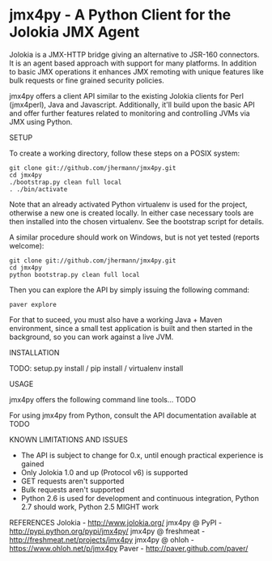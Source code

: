 jmx4py - A Python Client for the Jolokia JMX Agent
==================================================

Jolokia is a JMX-HTTP bridge giving an alternative to JSR-160 connectors. 
It is an agent based approach with support for many platforms. In addition 
to basic JMX operations it enhances JMX remoting with unique features like 
bulk requests or fine grained security policies. 

jmx4py offers a client API similar to the existing Jolokia clients for Perl 
(jmx4perl), Java and Javascript. Additionally, it'll build upon the basic
API and offer further features related to monitoring and controlling JVMs
via JMX using Python.


SETUP

To create a working directory, follow these steps on a POSIX system:

    git clone git://github.com/jhermann/jmx4py.git
    cd jmx4py
    ./bootstrap.py clean full local
    . ./bin/activate
    
Note that an already activated Python virtualenv is used for the project, 
otherwise a new one is created locally. In either case necessary tools are 
then installed into the chosen virtualenv. See the bootstrap script for 
details.

A similar procedure should work on Windows, but is not yet tested (reports welcome):

    git clone git://github.com/jhermann/jmx4py.git
    cd jmx4py
    python bootstrap.py clean full local

Then you can explore the API by simply issuing the following command:

    paver explore
    
For that to suceed, you must also have a working Java + Maven environment, 
since a small test application is built and then started in the background,
so you can work against a live JVM.


INSTALLATION

TODO: setup.py install / pip install / virtualenv install


USAGE

jmx4py offers the following command line tools... TODO

For using jmx4py from Python, consult the API documentation available at TODO


KNOWN LIMITATIONS AND ISSUES

  - The API is subject to change for 0.x, until enough practical experience is gained
  - Only Jolokia 1.0 and up (Protocol v6) is supported
  - GET requests aren't supported
  - Bulk requests aren't supported
  - Python 2.6 is used for development and continuous integration, Python 2.7 should work, Python 2.5 MIGHT work


REFERENCES
    Jolokia - http://www.jolokia.org/
    jmx4py @ PyPI - http://pypi.python.org/pypi/jmx4py/
    jmx4py @ freshmeat - http://freshmeat.net/projects/jmx4py
    jmx4py @ ohloh - https://www.ohloh.net/p/jmx4py
    Paver - http://paver.github.com/paver/

